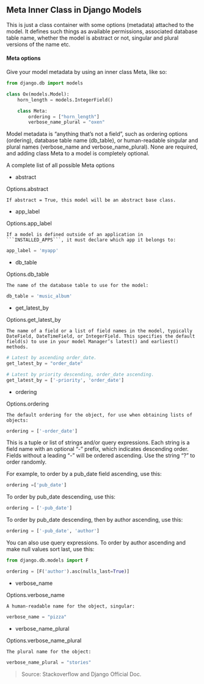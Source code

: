 ## Meta Inner Class in Django Models

This is just a class container with some options (metadata) attached to the model. It defines such things as available permissions, associated database table name, whether the model is abstract or not, singular and plural versions of the name etc.

#### Meta options

Give your model metadata by using an inner class Meta, like so:

```python
from django.db import models

class Ox(models.Model):
    horn_length = models.IntegerField()

    class Meta:
        ordering = ["horn_length"]
        verbose_name_plural = "oxen"
```
Model metadata is “anything that’s not a field”, such as ordering options (ordering), database table name (db_table), or human-readable singular and plural names (verbose_name and verbose_name_plural). None are required, and adding class Meta to a model is completely optional.

A complete list of all possible Meta options 


* abstract

 Options.abstract

	If abstract = True, this model will be an abstract base class.


* app_label

 Options.app_label

	If a model is defined outside of an application in ```INSTALLED_APPS```, it must declare which app it belongs to:
```python
app_label = 'myapp'
```

* db_table

 Options.db_table

	The name of the database table to use for the model:
```python
db_table = 'music_album'
```

* get_latest_by

 Options.get_latest_by

	The name of a field or a list of field names in the model, typically DateField, DateTimeField, or IntegerField. This specifies the default field(s) to use in your model Manager’s latest() and earliest() methods.
```python
# Latest by ascending order_date.
get_latest_by = "order_date"

# Latest by priority descending, order_date ascending.
get_latest_by = ['-priority', 'order_date']
```

* ordering

 Options.ordering

	The default ordering for the object, for use when obtaining lists of objects:
```python
ordering = ['-order_date']
```
This is a tuple or list of strings and/or query expressions. Each string is a field name with an optional “-” prefix, which indicates descending order. Fields without a leading “-” will be ordered ascending. Use the string “?” to order randomly.

For example, to order by a pub_date field ascending, use this:
```python
ordering =['pub_date']
```
To order by pub_date descending, use this:
```python
ordering = ['-pub_date']
```
To order by pub_date descending, then by author ascending, use this:
```python
ordering = ['-pub_date', 'author']
```
You can also use query expressions. To order by author ascending and make null values sort last, use this:
```python
from django.db.models import F

ordering = [F('author').asc(nulls_last=True)]
```

* verbose_name

 Options.verbose_name

	A human-readable name for the object, singular:
```python
verbose_name = "pizza"
```

* verbose_name_plural

 Options.verbose_name_plural

	The plural name for the object:

```python
verbose_name_plural = "stories"
```
 > Source: Stackoverflow and Django Official Doc.

